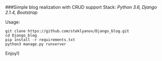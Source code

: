 ###Simple blog realization with CRUD support
Stack: _Python 3.6, Django 2.1.4, Bootstrap_

Usage:

    git clone https://github.com/steklyanov/Django_blog.git
    cd Django_blog
    pip install -r requirements.txt
    python3 manage.py runserver
    
Enjoy!)   